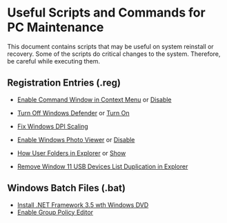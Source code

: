 # Useful Scripts and Commands for PC Maintenance

This document contains scripts that may be useful on system reinstall or recovery. Some of the scripts do critical changes to the system. Therefore, be careful while executing them.

## Registration Entries (.reg)

- [Enable Command Window in Context Menu](./reg/open_cmd_here_context_enable.reg) or [Disable](./reg/open_cmd_here_context_disable.reg) 

- [Turn Off Windows Defender](./reg/windows_defender_disable.reg) or [Turn On](./reg/windows_defender_enable.reg)

- [Fix Windows DPI Scaling](./reg/fix_windows_dip_scaling.reg)

- [Enable Windows Photo Viewer](./reg/windows_photo_viewer_enable.reg) or [Disable](./reg/windows_photo_viewer_disable.reg)

- [How User Folders in Explorer](./reg/this_pc_user_folders_remove.reg) or [Show](./reg/this_pc_user_folders_restore.reg)

- [Remove Window 11 USB Devices List Duplication in Explorer](./reg/explorer_drives_duplication_remove.reg)

## Windows Batch Files (.bat)

- [Install .NET Framework 3.5 wth Windows DVD](./bat/dot_net_framework_3_5_install.bat)
- [Enable Group Policy Editor](./bat/enable_gpedit_msc.bat)